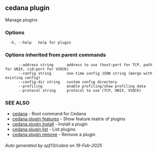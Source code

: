 ## cedana plugin

Manage plugins

### Options

```
  -h, --help   help for plugin
```

### Options inherited from parent commands

```
      --address string      address to use (host:port for TCP, path for UNIX, cid:port for VSOCK)
      --config string       one-time config JSON string (merge with existing config)
      --config-dir string   custom config directory
      --profiling           enable profiling/show profiling data
      --protocol string     protocol to use (TCP, UNIX, VSOCK)
```

### SEE ALSO

* [cedana](cedana.md)	 - Root command for Cedana
* [cedana plugin features](cedana_plugin_features.md)	 - Show feature matrix of plugins
* [cedana plugin install](cedana_plugin_install.md)	 - Install a plugin
* [cedana plugin list](cedana_plugin_list.md)	 - List plugins
* [cedana plugin remove](cedana_plugin_remove.md)	 - Remove a plugin

###### Auto generated by spf13/cobra on 19-Feb-2025
